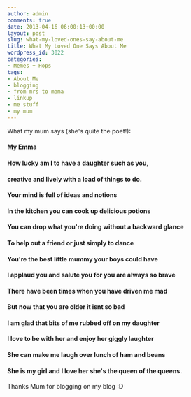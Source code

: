 ```yaml
---
author: admin
comments: true
date: 2013-04-16 06:00:13+00:00
layout: post
slug: what-my-loved-ones-say-about-me
title: What My Loved One Says About Me
wordpress_id: 3022
categories:
- Memes + Hops
tags:
- About Me
- blogging
- from mrs to mama
- linkup
- me stuff
- my mum
---
```


What my mum says (she's quite the poet!):


#### My Emma




#### How lucky am I to have a daughter such as you,




#### creative and lively with a load of things to do.




#### Your mind is full of ideas and notions




#### In the kitchen you can cook up delicious potions




#### You can drop what you're doing without a backward glance




#### To help out a friend or just simply to dance




#### You're the best little mummy your boys could have




#### I applaud you and salute you for you are always so brave




#### There have been times when you have driven me mad




#### But now that you are older it isnt so bad




#### I am glad that bits of me rubbed off on my daughter




#### I love to be with her and enjoy her giggly laughter




#### She can make me laugh over lunch of ham and beans




#### She is my girl and I love her she's the queen of the queens.




Thanks Mum for blogging on my blog :D
